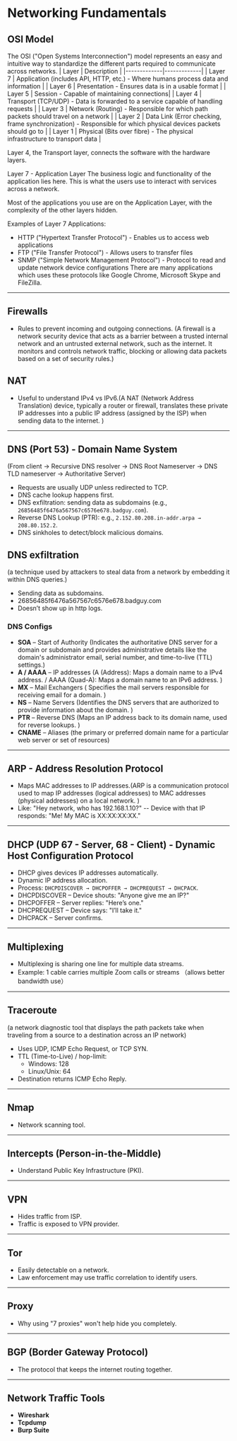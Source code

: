 # Networking Fundamentals

## OSI Model
The OSI ("Open Systems Interconnection") model represents an easy and intuitive way to standardize the different parts required to communicate across networks.
| Layer       | Description |
|-------------|-------------|
| Layer 7     | Application (includes API, HTTP, etc.) - Where humans process data and information |
| Layer 6     | Presentation - Ensures data is in a usable format |
| Layer 5     | Session - Capable of maintaining connections|
| Layer 4     | Transport (TCP/UDP) - Data is forwarded to a service capable of handling requests |
| Layer 3     | Network (Routing) - 	Responsible for which path packets should travel on a network |
| Layer 2     | Data Link (Error checking, frame synchronization) - Responsible for which physical devices packets should go to |
| Layer 1     | Physical (Bits over fibre) - 	The physical infrastructure to transport data |

Layer 4, the Transport layer, connects the software with the hardware layers.

Layer 7 - Application Layer
The business logic and functionality of the application lies here. This is what the users use to interact with services across a network. 

Most of the applications you use are on the Application Layer, with the complexity of the other layers hidden.

Examples of Layer 7 Applications:

- HTTP ("Hypertext Transfer Protocol") - Enables us to access web applications
- FTP ("File Transfer Protocol") - Allows users to transfer files
- SNMP ("Simple Network Management Protocol") - Protocol to read and update network device configurations
There are many applications which uses these protocols like Google Chrome, Microsoft Skype and FileZilla.

---

## Firewalls

- Rules to prevent incoming and outgoing connections.
(A firewall is a network security device that acts as a barrier between a trusted internal network and an untrusted external network, such as the internet. It monitors and controls network traffic, blocking or allowing data packets based on a set of security rules.)

## NAT

- Useful to understand IPv4 vs IPv6.(A NAT (Network Address Translation) device, typically a router or firewall, translates these private IP addresses into a public IP address (assigned by the ISP) when sending data to the internet. )

---

## DNS (Port 53) - Domain Name System
(From client -> Recursive DNS resolver -> DNS Root Nameserver -> DNS TLD nameserver -> Authoritative Server)
- Requests are usually UDP unless redirected to TCP.
- DNS cache lookup happens first.
- DNS exfiltration: sending data as subdomains (e.g., `26856485f6476a567567c6576e678.badguy.com`).
- Reverse DNS Lookup (PTR): e.g., `2.152.80.208.in-addr.arpa → 208.80.152.2`.
- DNS sinkholes to detect/block malicious domains.

## DNS exfiltration
(a technique used by attackers to steal data from a network by embedding it within DNS queries.)
- Sending data as subdomains.
- 26856485f6476a567567c6576e678.badguy.com
- Doesn’t show up in http logs.
  
### DNS Configs

- **SOA** – Start of Authority (Indicates the authoritative DNS server for a domain or subdomain and provides administrative details like the domain's administrator email, serial number, and time-to-live (TTL) settings.) 
- **A / AAAA** – IP addresses (A (Address): Maps a domain name to a IPv4 address. / AAAA (Quad-A): Maps a domain name to an IPv6 address. )
- **MX** – Mail Exchangers ( Specifies the mail servers responsible for receiving email for a domain. )
- **NS** – Name Servers (Identifies the DNS servers that are authorized to provide information about the domain. ) 
- **PTR** – Reverse DNS  (Maps an IP address back to its domain name, used for reverse lookups. )
- **CNAME** – Aliases  (the primary or preferred domain name for a particular web server or set of resources)

---

## ARP - Address Resolution Protocol

- Maps MAC addresses to IP addresses.(ARP is a communication protocol used to map IP addresses (logical addresses) to MAC addresses (physical addresses) on a local network. )
- Like: "Hey network, who has 192.168.1.10?"
--  Device with that IP responds: "Me! My MAC is XX:XX:XX:XX."
---

## DHCP (UDP 67 - Server, 68 - Client) - Dynamic Host Configuration Protocol
- DHCP gives devices IP addresses automatically.
- Dynamic IP address allocation.
- Process: `DHCPDISCOVER → DHCPOFFER → DHCPREQUEST → DHCPACK`.
- DHCPDISCOVER – Device shouts: "Anyone give me an IP?"
- DHCPOFFER – Server replies: "Here’s one."
- DHCPREQUEST – Device says: "I’ll take it."
- DHCPACK – Server confirms.

---

## Multiplexing

- Multiplexing is sharing one line for multiple data streams.
- Example: 1 cable carries multiple Zoom calls or streams （allows better bandwidth use）

---

## Traceroute
(a network diagnostic tool that displays the path packets take when traveling from a source to a destination across an IP network)
- Uses UDP, ICMP Echo Request, or TCP SYN.
- TTL (Time-to-Live) / hop-limit:  
  - Windows: 128  
  - Linux/Unix: 64  
- Destination returns ICMP Echo Reply.

---

## Nmap

- Network scanning tool.

---

## Intercepts (Person-in-the-Middle)

- Understand Public Key Infrastructure (PKI).

---

## VPN

- Hides traffic from ISP.
- Traffic is exposed to VPN provider.

---

## Tor

- Easily detectable on a network.
- Law enforcement may use traffic correlation to identify users.

---

## Proxy

- Why using "7 proxies" won't help hide you completely.

---

## BGP (Border Gateway Protocol)

- The protocol that keeps the internet routing together.

---

## Network Traffic Tools

- **Wireshark**  
- **Tcpdump**  
- **Burp Suite**
